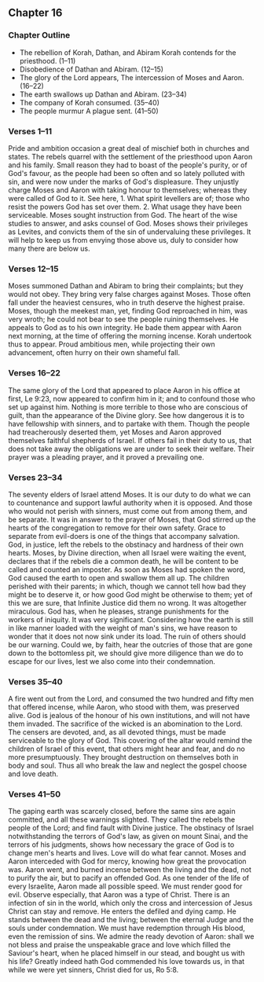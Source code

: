## Chapter 16

### Chapter Outline

- The rebellion of Korah, Dathan, and Abiram Korah contends for the priesthood. (1–11)
- Disobedience of Dathan and Abiram. (12–15)
- The glory of the Lord appears, The intercession of Moses and Aaron. (16–22)
- The earth swallows up Dathan and Abiram. (23–34)
- The company of Korah consumed. (35–40)
- The people murmur A plague sent. (41–50)

### Verses 1–11

Pride and ambition occasion a great deal of mischief both in churches and states. The rebels quarrel with the settlement of the priesthood upon Aaron and his family. Small reason they had to boast of the people's purity, or of God's favour, as the people had been so often and so lately polluted with sin, and were now under the marks of God's displeasure. They unjustly charge Moses and Aaron with taking honour to themselves; whereas they were called of God to it. See here, 1. What spirit levellers are of; those who resist the powers God has set over them. 2. What usage they have been serviceable. Moses sought instruction from God. The heart of the wise studies to answer, and asks counsel of God. Moses shows their privileges as Levites, and convicts them of the sin of undervaluing these privileges. It will help to keep us from envying those above us, duly to consider how many there are below us.

### Verses 12–15

Moses summoned Dathan and Abiram to bring their complaints; but they would not obey. They bring very false charges against Moses. Those often fall under the heaviest censures, who in truth deserve the highest praise. Moses, though the meekest man, yet, finding God reproached in him, was very wroth; he could not bear to see the people ruining themselves. He appeals to God as to his own integrity. He bade them appear with Aaron next morning, at the time of offering the morning incense. Korah undertook thus to appear. Proud ambitious men, while projecting their own advancement, often hurry on their own shameful fall.

### Verses 16–22

The same glory of the Lord that appeared to place Aaron in his office at first, Le 9:23, now appeared to confirm him in it; and to confound those who set up against him. Nothing is more terrible to those who are conscious of guilt, than the appearance of the Divine glory. See how dangerous it is to have fellowship with sinners, and to partake with them. Though the people had treacherously deserted them, yet Moses and Aaron approved themselves faithful shepherds of Israel. If others fail in their duty to us, that does not take away the obligations we are under to seek their welfare. Their prayer was a pleading prayer, and it proved a prevailing one.

### Verses 23–34

The seventy elders of Israel attend Moses. It is our duty to do what we can to countenance and support lawful authority when it is opposed. And those who would not perish with sinners, must come out from among them, and be separate. It was in answer to the prayer of Moses, that God stirred up the hearts of the congregation to remove for their own safety. Grace to separate from evil-doers is one of the things that accompany salvation. God, in justice, left the rebels to the obstinacy and hardness of their own hearts. Moses, by Divine direction, when all Israel were waiting the event, declares that if the rebels die a common death, he will be content to be called and counted an imposter. As soon as Moses had spoken the word, God caused the earth to open and swallow them all up. The children perished with their parents; in which, though we cannot tell how bad they might be to deserve it, or how good God might be otherwise to them; yet of this we are sure, that Infinite Justice did them no wrong. It was altogether miraculous. God has, when he pleases, strange punishments for the workers of iniquity. It was very significant. Considering how the earth is still in like manner loaded with the weight of man's sins, we have reason to wonder that it does not now sink under its load. The ruin of others should be our warning. Could we, by faith, hear the outcries of those that are gone down to the bottomless pit, we should give more diligence than we do to escape for our lives, lest we also come into their condemnation.

### Verses 35–40

A fire went out from the Lord, and consumed the two hundred and fifty men that offered incense, while Aaron, who stood with them, was preserved alive. God is jealous of the honour of his own institutions, and will not have them invaded. The sacrifice of the wicked is an abomination to the Lord. The censers are devoted, and, as all devoted things, must be made serviceable to the glory of God. This covering of the altar would remind the children of Israel of this event, that others might hear and fear, and do no more presumptuously. They brought destruction on themselves both in body and soul. Thus all who break the law and neglect the gospel choose and love death.

### Verses 41–50

The gaping earth was scarcely closed, before the same sins are again committed, and all these warnings slighted. They called the rebels the people of the Lord; and find fault with Divine justice. The obstinacy of Israel notwithstanding the terrors of God's law, as given on mount Sinai, and the terrors of his judgments, shows how necessary the grace of God is to change men's hearts and lives. Love will do what fear cannot. Moses and Aaron interceded with God for mercy, knowing how great the provocation was. Aaron went, and burned incense between the living and the dead, not to purify the air, but to pacify an offended God. As one tender of the life of every Israelite, Aaron made all possible speed. We must render good for evil. Observe especially, that Aaron was a type of Christ. There is an infection of sin in the world, which only the cross and intercession of Jesus Christ can stay and remove. He enters the defiled and dying camp. He stands between the dead and the living; between the eternal Judge and the souls under condemnation. We must have redemption through His blood, even the remission of sins. We admire the ready devotion of Aaron: shall we not bless and praise the unspeakable grace and love which filled the Saviour's heart, when he placed himself in our stead, and bought us with his life? Greatly indeed hath God commended his love towards us, in that while we were yet sinners, Christ died for us, Ro 5:8.

